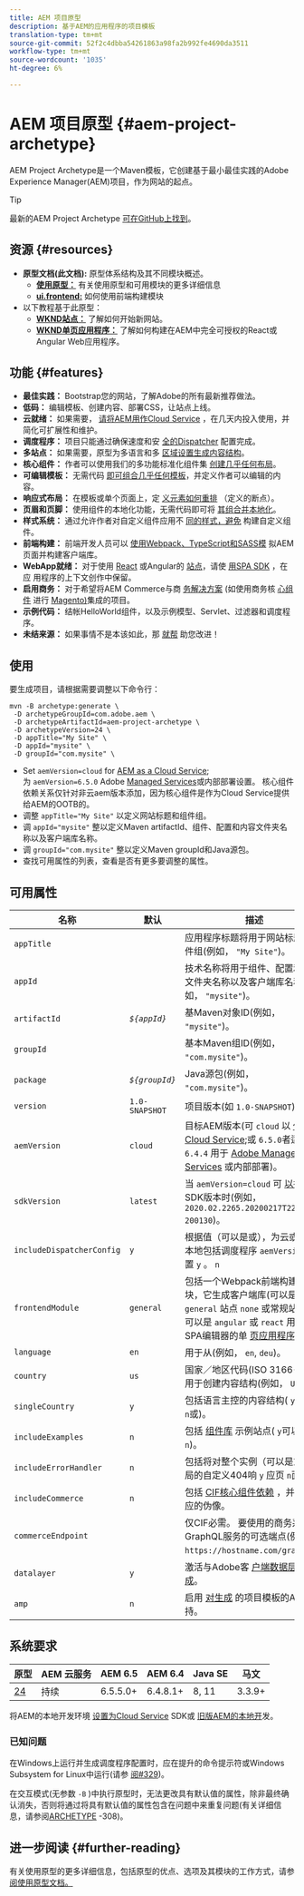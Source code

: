 ```yaml
---
title: AEM 项目原型
description: 基于AEM的应用程序的项目模板
translation-type: tm+mt
source-git-commit: 52f2c4dbba54261863a98fa2b992fe4690da3511
workflow-type: tm+mt
source-wordcount: '1035'
ht-degree: 6%

---
```



# AEM 项目原型 {#aem-project-archetype}

AEM Project Archetype是一个Maven模板，它创建基于最小最佳实践的Adobe Experience Manager(AEM)项目，作为网站的起点。

>[!TIP]
>
>最新的AEM Project Archetype [可在GitHub上找到](https://github.com/adobe/aem-project-archetype)。

## 资源 {#resources}

* **原型文档(此文档):** 原型体系结构及其不同模块概述。
   * **[使用原型：](using.md)** 有关使用原型和可用模块的更多详细信息
   * **[ui.frontend:](uifrontend.md)** 如何使用前端构建模块
* 以下教程基于此原型：
   * **[WKND站点：](https://docs.adobe.com/content/help/en/experience-manager-learn/getting-started-wknd-tutorial-develop/overview.html)** 了解如何开始新网站。
   * **[WKND单页应用程序：](https://docs.adobe.com/content/help/en/experience-manager-learn/sites/spa-editor/spa-editor-framework-feature-video-use.html)** 了解如何构建在AEM中完全可授权的React或Angular Web应用程序。

## 功能 {#features}

* **最佳实践：** Bootstrap您的网站，了解Adobe的所有最新推荐做法。
* **低码：** 编辑模板、创建内容、部署CSS，让站点上线。
* **云就绪：** 如果需要， [请将AEM用作Cloud Service](https://docs.adobe.com/content/help/en/experience-manager-cloud-service/landing/home.html) ，在几天内投入使用，并简化可扩展性和维护。
* **调度程序：** 项目只能通过确保速度和安 [全的Dispatcher](https://docs.adobe.com/content/help/zh-Hans/experience-manager-dispatcher/using/dispatcher.html) 配置完成。
* **多站点：** 如果需要，原型为多语言和多 [区域设置生成内容结构](https://docs.adobe.com/content/help/en/experience-manager-65/administering/introduction/msm.html)。
* **核心组件：** 作者可以使用我们的多功能标准化组件集 [创建几乎任何布局](/help/introduction.md)。
* **可编辑模板：** 无需代码 [即可组合几乎任何模板](https://docs.adobe.com/content/help/en/experience-manager-learn/sites/page-authoring/template-editor-feature-video-use.html)，并定义作者可以编辑的内容。
* **响应式布局：** 在模板或单个页面上，定 [义元素如何重排](https://docs.adobe.com/content/help/en/experience-manager-cloud-service/sites/authoring/features/responsive-layout.html) （定义的断点）。
* **页眉和页脚：** 使用组件的本地化功能，无需代码即可将 [其组合并本地化](https://docs.adobe.com/content/help/zh-Hans/experience-manager-core-components/using/get-started/localization.html)。
* **样式系统：** 通过允许作者对自定义组件应用不 [同的样式，避免](https://docs.adobe.com/content/help/en/experience-manager-learn/getting-started-wknd-tutorial-develop/style-system.html) 构建自定义组件。
* **前端构建：** 前端开发人员可以 [使用Webpack](uifrontend.md#webpack-dev-server)[、TypeScript和SASS模](uifrontend.md) 拟AEM页面并构建客户端库。
* **WebApp就绪：** 对于使用 [React](uifrontend-react.md) 或Angular的 [站点](uifrontend-angular.md)，请使 [用SPA SDK](https://docs.adobe.com/content/help/en/experience-manager-cloud-service/implementing/headless/spa/developing.html) ，在应 [](https://docs.adobe.com/content/help/en/experience-manager-learn/sites/spa-editor/spa-editor-framework-feature-video-use.html)用程序的上下文创作中保留。
* **启用商务：** 对于希望将AEM Commerce与商 [务解决方案](https://docs.adobe.com/content/help/en/experience-manager-cloud-service/commerce/home.html) (如使用商务核 [心组件](https://magento.com/) 进行 [Magento)](https://github.com/adobe/aem-core-cif-components)集成的项目。
* **示例代码：** 结帐HelloWorld组件，以及示例模型、Servlet、过滤器和调度程序。
* **未结来源：** 如果事情不是本该如此，那 [就帮](https://github.com/adobe/aem-core-wcm-components/blob/master/CONTRIBUTING.md) 助您改进！

## 使用

要生成项目，请根据需要调整以下命令行：

```
mvn -B archetype:generate \
 -D archetypeGroupId=com.adobe.aem \
 -D archetypeArtifactId=aem-project-archetype \
 -D archetypeVersion=24 \
 -D appTitle="My Site" \
 -D appId="mysite" \
 -D groupId="com.mysite" \
```

* Set `aemVersion=cloud` for [AEM as a Cloud Service](https://docs.adobe.com/content/help/en/experience-manager-cloud-service/landing/home.html);\
   为 `aemVersion=6.5.0` Adobe [Managed Services](https://github.com/adobe/aem-project-archetype/tree/master/src/main/archetype/dispatcher.ams)或内部部署设置。
核心组件依赖关系仅针对非云aem版本添加，因为核心组件是作为Cloud Service提供给AEM的OOTB的。
* 调整 `appTitle="My Site"` 以定义网站标题和组件组。
* 调 `appId="mysite"` 整以定义Maven artifactId、组件、配置和内容文件夹名称以及客户端库名称。
* 调 `groupId="com.mysite"` 整以定义Maven groupId和Java源包。
* 查找可用属性的列表，查看是否有更多要调整的属性。

## 可用属性

| 名称 | 默认 | 描述 |
--------------------------|----------------|--------------------
| `appTitle` |  | 应用程序标题将用于网站标题和组件组(例如， `"My Site"`)。 |
| `appId` |  | 技术名称将用于组件、配置和内容文件夹名称以及客户端库名称(例如， `"mysite"`)。 |
| `artifactId` | *`${appId}`* | 基Maven对象ID(例如， `"mysite"`)。 |
| `groupId` |  | 基本Maven组ID(例如， `"com.mysite"`)。 |
| `package` | *`${groupId}`* | Java源包(例如， `"com.mysite"`)。 |
| `version` | `1.0-SNAPSHOT` | 项目版本(如 `1.0-SNAPSHOT`)。 |
| `aemVersion` | `cloud` | 目标AEM版本(可 `cloud` 以 [作为Cloud Service](https://docs.adobe.com/content/help/en/experience-manager-cloud-service/landing/home.html);或 `6.5.0`者适 `6.4.4` 用于 [Adobe Managed Services](https://github.com/adobe/aem-project-archetype/tree/master/src/main/archetype/dispatcher.ams) 或内部部署)。 |
| `sdkVersion` | `latest` | 当 `aemVersion=cloud` 可 [以指定](https://docs.adobe.com/content/help/en/experience-manager-cloud-service/implementing/developing/aem-as-a-cloud-service-sdk.html) SDK版本时(例如， `2020.02.2265.20200217T222518Z-200130`)。 |
| `includeDispatcherConfig` | `y` | 根据值（可以是或），为云或AMS/本地包括调度程序 `aemVersion` 配置 `y` 。 `n` |
| `frontendModule` | `general` | 包括一个Webpack前端构建模块，它生成客户端库(可以是常规 `general` 站点 `none` 或常规站点；可以是 `angular` 或 `react` 用于实施SPA编辑器的单 [页应用程序](https://docs.adobe.com/content/help/en/experience-manager-cloud-service/implementing/headless/spa/editor-overview.html))。 |
| `language` | `en` | 用于从(例如， `en`, `deu`)。 |
| `country` | `us` | 国家／地区代码(ISO 3166-1)，用于创建内容结构(例如， `US`)。 |
| `singleCountry` | `y` | 包括语言主控的内容结构( `y`可以是 `n`或)。 |
| `includeExamples` | `n` | 包括 [组件库](https://www.aemcomponents.dev/) 示例站点( `y`可以是或 `n`)。 |
| `includeErrorHandler` | `n` | 包括将对整个实例（可以是或）全局的自定义404响 `y` 应页 `n`面。 |
| `includeCommerce` | `n` | 包括 [CIF核心组件依赖](https://github.com/adobe/aem-core-cif-components) ，并生成相应的伪像。 |
| `commerceEndpoint` |  | 仅CIF必需。 要使用的商务系统GraphQL服务的可选端点(例如， `https://hostname.com/grapql`)。 |
| `datalayer` | `y` | 激活与Adobe客 [户端数据层的集成](/help/developing/data-layer/overview.md)。 |
| `amp` | `n` | 启用 [对生成](/help/developing/amp.md) 的项目模板的AMP支持。 |

## 系统要求

| 原型 | AEM 云服务 | AEM 6.5 | AEM 6.4 | Java SE | 马文 |
|---------|---------|---------|---------|---------|---------|
| [24](https://github.com/adobe/aem-project-archetype/releases/tag/aem-project-archetype-24) | 持续 | 6.5.5.0+ | 6.4.8.1+ | 8, 11 | 3.3.9+ |

将AEM的本地开发环境 [设置为Cloud Service](https://docs.adobe.com/content/help/en/experience-manager-learn/cloud-service/local-development-environment-set-up/overview.html) SDK或 [旧版AEM的本地开](https://docs.adobe.com/content/help/en/experience-manager-learn/foundation/development/set-up-a-local-aem-development-environment.html)发。

### 已知问题

在Windows上运行并生成调度程序配置时，应在提升的命令提示符或Windows Subsystem for Linux中运行(请参 [阅#329](https://github.com/adobe/aem-project-archetype/issues/329))。

在交互模式(无参数 `-B` )中执行原型时，无法更改具有默认值的属性，除非最终确认消失，否则将通过将具有默认值的属性包含在问题中来重复问题(有关详细信息，请参阅[ARCHETYPE](https://issues.apache.org/jira/browse/ARCHETYPE-308) -308)。

## 进一步阅读 {#further-reading}

有关使用原型的更多详细信息，包括原型的优点、选项及其模块的工作方式，请参 [阅使用原型文档。](using.md)
